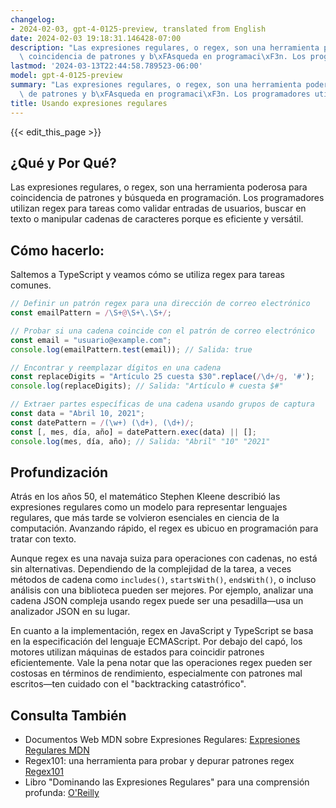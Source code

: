 ```yaml
---
changelog:
- 2024-02-03, gpt-4-0125-preview, translated from English
date: 2024-02-03 19:18:31.146428-07:00
description: "Las expresiones regulares, o regex, son una herramienta poderosa para\
  \ coincidencia de patrones y b\xFAsqueda en programaci\xF3n. Los programadores utilizan\u2026"
lastmod: '2024-03-13T22:44:58.789523-06:00'
model: gpt-4-0125-preview
summary: "Las expresiones regulares, o regex, son una herramienta poderosa para coincidencia\
  \ de patrones y b\xFAsqueda en programaci\xF3n. Los programadores utilizan\u2026"
title: Usando expresiones regulares
---
```


{{< edit_this_page >}}

## ¿Qué y Por Qué?
Las expresiones regulares, o regex, son una herramienta poderosa para coincidencia de patrones y búsqueda en programación. Los programadores utilizan regex para tareas como validar entradas de usuarios, buscar en texto o manipular cadenas de caracteres porque es eficiente y versátil.

## Cómo hacerlo:

Saltemos a TypeScript y veamos cómo se utiliza regex para tareas comunes.

```TypeScript
// Definir un patrón regex para una dirección de correo electrónico
const emailPattern = /\S+@\S+\.\S+/;

// Probar si una cadena coincide con el patrón de correo electrónico
const email = "usuario@example.com";
console.log(emailPattern.test(email)); // Salida: true

// Encontrar y reemplazar dígitos en una cadena
const replaceDigits = "Artículo 25 cuesta $30".replace(/\d+/g, '#');
console.log(replaceDigits); // Salida: "Artículo # cuesta $#"

// Extraer partes específicas de una cadena usando grupos de captura
const data = "Abril 10, 2021";
const datePattern = /(\w+) (\d+), (\d+)/;
const [, mes, día, año] = datePattern.exec(data) || [];
console.log(mes, día, año); // Salida: "Abril" "10" "2021"
```

## Profundización

Atrás en los años 50, el matemático Stephen Kleene describió las expresiones regulares como un modelo para representar lenguajes regulares, que más tarde se volvieron esenciales en ciencia de la computación. Avanzando rápido, el regex es ubicuo en programación para tratar con texto.

Aunque regex es una navaja suiza para operaciones con cadenas, no está sin alternativas. Dependiendo de la complejidad de la tarea, a veces métodos de cadena como `includes()`, `startsWith()`, `endsWith()`, o incluso análisis con una biblioteca pueden ser mejores. Por ejemplo, analizar una cadena JSON compleja usando regex puede ser una pesadilla—usa un analizador JSON en su lugar.

En cuanto a la implementación, regex en JavaScript y TypeScript se basa en la especificación del lenguaje ECMAScript. Por debajo del capó, los motores utilizan máquinas de estados para coincidir patrones eficientemente. Vale la pena notar que las operaciones regex pueden ser costosas en términos de rendimiento, especialmente con patrones mal escritos—ten cuidado con el "backtracking catastrófico".

## Consulta También

- Documentos Web MDN sobre Expresiones Regulares: [Expresiones Regulares MDN](https://developer.mozilla.org/es/docs/Web/JavaScript/Guide/Regular_Expressions)
- Regex101: una herramienta para probar y depurar patrones regex [Regex101](https://regex101.com/)
- Libro "Dominando las Expresiones Regulares" para una comprensión profunda: [O'Reilly](https://www.oreilly.com/library/view/mastering-regular-expressions/0596528124/)
